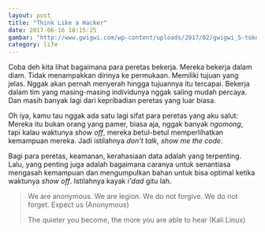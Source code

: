 ```yaml
---
layout: post
title: "Think Like a Hacker"
date: 2017-06-16 10:15:25
gambar: "http://www.gwigwi.com/wp-content/uploads/2017/02/gwigwi_5-tokoh-hacker-wanita-anime-ini-pasti-bikin-kamu-penasaran.png"
category: life
---
```


Coba deh kita lihat bagaimana para peretas bekerja. Mereka bekerja dalam diam. Tidak menampakkan dirinya ke permukaan. Memiliki tujuan yang jelas. Nggak akan pernah menyerah hingga tujuannya itu tercapai. Bekerja dalam tim yang masing-masing individunya nggak saling mudah percaya. Dan masih banyak lagi dari kepribadian peretas yang luar biasa.

Oh iya, kamu tau nggak ada satu lagi sifat para peretas yang aku salut: Mereka itu bukan orang yang pamer, biasa aja, nggak banyak _ngomong_, tapi kalau waktunya _show off_, mereka betul-betul memperlihatkan kemampuan mereka. Jadi istilahnya _don't talk, show me the code_.

Bagi para peretas, keamanan, kerahasiaan data adalah yang terpenting. Lalu, yang penting juga adalah bagaimana caranya untuk senantiasa mengasah kemampuan dan mengumpulkan bahan untuk bisa optimal ketika waktunya _show off_. Istilahnya kayak _i'dad_ gitu lah.

> We are anonymous. We are legion. We do not forgive. We do not forget. Expect us (Anonymous)
> 
> The quieter you become, the more you are able to hear (Kali Linux)